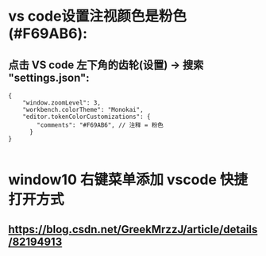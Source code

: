 ﻿# vs code设置注视颜色是粉色(#F69AB6):
## 点击 VS code 左下角的齿轮(设置) -> 搜索 "settings.json":
```  
{
    "window.zoomLevel": 3,
    "workbench.colorTheme": "Monokai",
    "editor.tokenColorCustomizations": {
        "comments": "#F69AB6", // 注释 = 粉色
      }
}


```



# window10 右键菜单添加 vscode 快捷打开方式 
## https://blog.csdn.net/GreekMrzzJ/article/details/82194913
